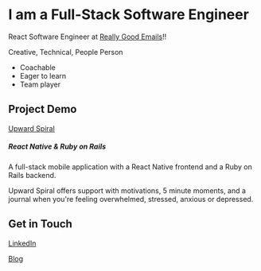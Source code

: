 # I am a Full-Stack Software Engineer


React Software Engineer at [Really Good Emails](https://reallygoodemails.com/)!!

Creative, Technical, People Person


* Coachable
* Eager to learn
* Team player


## Project Demo

[Upward Spiral](https://youtu.be/Q21FRmldRZc)


##### React Native & Ruby on Rails


A full-stack mobile application with a React Native frontend and a Ruby on Rails backend. 

Upward Spiral offers support with motivations, 5 minute moments, and a journal when you're feeling overwhelmed, stressed, anxious or depressed.



	
## Get in Touch


[LinkedIn](https://www.linkedin.com/in/christina-guliuzza-668354133/)


[Blog](https://tinacaptures.com/category/software-engineering/)


<!-- This is a comment -->
